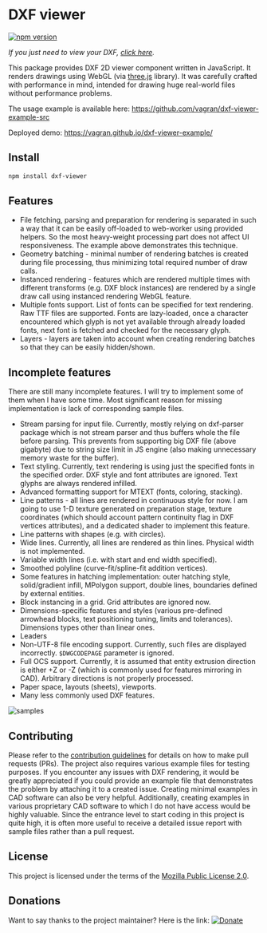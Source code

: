 # DXF viewer

[![npm version](https://img.shields.io/npm/v/%40ae-studio%2Fdxf-viewer)](https://www.npmjs.com/package/@ae-studio/dxf-viewer)

_If you just need to view your DXF, [click here](https://vagran.github.io/dxf-viewer-example/)._

This package provides DXF 2D viewer component written in JavaScript. It renders drawings using WebGL
(via [three.js](https://threejs.org) library). It was carefully crafted with performance in mind,
intended for drawing huge real-world files without performance problems.

The usage example is available here: https://github.com/vagran/dxf-viewer-example-src

Deployed demo: https://vagran.github.io/dxf-viewer-example/

## Install

```bash
npm install dxf-viewer
```

## Features

- File fetching, parsing and preparation for rendering is separated in such a way that it can be
  easily off-loaded to web-worker using provided helpers. So the most heavy-weight processing part
  does not affect UI responsiveness. The example above demonstrates this technique.
- Geometry batching - minimal number of rendering batches is created during file processing, thus
  minimizing total required number of draw calls.
- Instanced rendering - features which are rendered multiple times with different transforms (e.g.
  DXF block instances) are rendered by a single draw call using instanced rendering WebGL feature.
- Multiple fonts support. List of fonts can be specified for text rendering. Raw TTF files are
  supported. Fonts are lazy-loaded, once a character encountered which glyph is not yet available
  through already loaded fonts, next font is fetched and checked for the necessary glyph.
- Layers - layers are taken into account when creating rendering batches so that they can be easily
  hidden/shown.

## Incomplete features

There are still many incomplete features. I will try to implement some of them when I have some
time. Most significant reason for missing implementation is lack of corresponding sample files.

- Stream parsing for input file. Currently, mostly relying on dxf-parser package which is not
  stream parser and thus buffers whole the file before parsing. This prevents from supporting big
  DXF file (above gigabyte) due to string size limit in JS engine (also making unnecessary memory
  waste for the buffer).
- Text styling. Currently, text rendering is using just the specified fonts in the specified order.
  DXF style and font attributes are ignored. Text glyphs are always rendered infilled.
- Advanced formatting support for MTEXT (fonts, coloring, stacking).
- Line patterns - all lines are rendered in continuous style for now. I am going to use 1-D texture
  generated on preparation stage, texture coordinates (which should account pattern continuity flag
  in DXF vertices attributes), and a dedicated shader to implement this feature.
- Line patterns with shapes (e.g. with circles).
- Wide lines. Currently, all lines are rendered as thin lines. Physical width is not implemented.
- Variable width lines (i.e. with start and end width specified).
- Smoothed polyline (curve-fit/spline-fit addition vertices).
- Some features in hatching implementation: outer hatching style, solid/gradient infill, MPolygon
  support, double lines, boundaries defined by external entities.
- Block instancing in a grid. Grid attributes are ignored now.
- Dimensions-specific features and styles (various pre-defined arrowhead blocks, text positioning
  tuning, limits and tolerances). Dimensions types other than linear ones.
- Leaders
- Non-UTF-8 file encoding support. Currently, such files are displayed incorrectly. `$DWGCODEPAGE`
  parameter is ignored.
- Full OCS support. Currently, it is assumed that entity extrusion direction is either +Z or -Z
  (which is commonly used for features mirroring in CAD). Arbitrary directions is not properly
  processed.
- Paper space, layouts (sheets), viewports.
- Many less commonly used DXF features.

![samples](https://user-images.githubusercontent.com/6065976/143092164-cced2f5f-1af3-42a4-9a71-5dba68df06e7.png)

## Contributing

Please refer to the [contribution guidelines](CONTRIBUTING.md) for details on how to make pull
requests (PRs). The project also requires various example files for testing purposes. If you
encounter any issues with DXF rendering, it would be greatly appreciated if you could provide an
example file that demonstrates the problem by attaching it to a created issue. Creating minimal
examples in CAD software can also be very helpful. Additionally, creating examples in various
proprietary CAD software to which I do not have access would be highly valuable. Since the entrance
level to start coding in this project is quite high, it is often more useful to receive a detailed
issue report with sample files rather than a pull request.

## License

This project is licensed under the terms of the
[Mozilla Public License 2.0](https://choosealicense.com/licenses/mpl-2.0/).

## Donations

Want to say thanks to the project maintainer? Here is the link: [![Donate](https://img.shields.io/static/v1?label=Donate&message=PayPal&color=orange&logo=paypal)](https://www.paypal.com/donate?business=artyom.lebedev@gmail.com&no_recurring=0&item_name=To+support+`dxf-viewer`+project+maintenance.+Thank+you!&currency_code=EUR)
